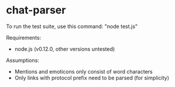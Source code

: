 # chat-parser

To run the test suite, use this command: "node test.js"

Requirements: 

* node.js (v0.12.0, other versions untested)

Assumptions:

* Mentions and emoticons only consist of word characters
* Only links with protocol prefix need to be parsed (for simplicity)
